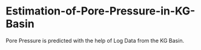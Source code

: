 # Estimation-of-Pore-Pressure-in-KG-Basin

Pore Pressure is predicted with the help of Log Data from the KG Basin.
